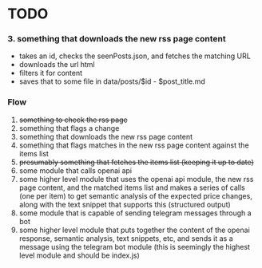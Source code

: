 # TODO

### 3. something that downloads the new rss page content

- takes an id, checks the seenPosts.json, and fetches the matching URL
- downloads the url html
- filters it for content
- saves that to some file in data/posts/$id - $post_title.md

### Flow

1. ~~something to check the rss page~~
2. something that flags a change
3. something that downloads the new rss page content
4. something that flags matches in the new rss page content against the items list
5. ~~presumably something that fetches the items list (keeping it up to date)~~
6. some module that calls openai api
7. some higher level module that uses the openai api module, the new rss page content, and the matched items list and makes a series of calls (one per item) to get semantic analysis of the expected price changes, along with the text snippet that supports this (structured output)
8. some module that is capable of sending telegram messages through a bot
9. some higher level module that puts together the content of the openai response, semantic analysis, text snippets, etc, and sends it as a message using the telegram bot module (this is seemingly the highest level module and should be index.js)
